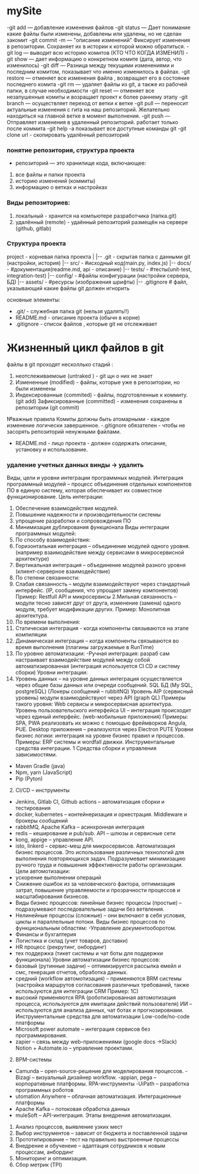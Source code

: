 # mySite

-git add — добавление изменения файлов
-git status — Дает понимание какие файлы были изменены, добавлены или удалены, но не сделан закомит
-git commit -m — "описание изменений" Фиксирует изменения в репозитории. Сохраняет их в истории к которой можно обратиться.
-git log — выводит всю историю комитов (КТО ЧТО КОГДА ИЗМЕНИЛ)
-git show — дает информацию о конкретном комите (дата, автор, что изменилось)
-git diff — Разница между текущими изменениями и последним комитом, показывает что именно изменилось в файлах.
-git restore — отменяет все изменения файла , возвращает его в состояние последнего комита
-git rm — удаляет файлы из git, а также из рабочей папки, в случае необходимости
-git reset — отменяет все незапушенные комиты и возращает проект к более раннему этапу
-git branch — осуществляет переход от ветки к ветке
-git pull — переносит актуальные изменения с гита на наш  репозиторий. Желательно находиться на главной ветке в момент выполнения.
-git push — Отправляет изменения в удаленный репозиторий. работает только после коммита
-git help -a показывает все доступные команды git
-git clone url - скопировать удалённый репозиторий

### понятие репозитория, структура проекта
- репозиторий — это хранилище кода, включающее: 
1. все файлы и папки проекта
2. историю изменений (коммиты)
3. информацию о ветках и настройках
### Виды репозиториев:
1. локальный - хранится на компьютере разработчика (папка.git)
2. удалённый (remote) - удаённый репозиторий размещён на сервере (github, gitlab)
### Структура проекта
project - корневая папка проекта
|
|-- .git - скрытая папка с данными git (настройки, история)
|-- src/ - #исходный код(main.py, index.js)
|-- docs/ - #документация(readme.md, api - описание)
|-- tests/ - #тесты(unit-test, integration-test)
|-- config/ - #файлы конфигурации (настройки сервера, БД)
|-- assets/  - #ресурсы (изображения шрифты)
|-- .gitignore # файл, указывающий какие файлы git должен игнорить

основные элементы: 
- .git/ - служебная папка git (нельзя удалять!!)
- README.md - описание проекта (обычн в корне)
- .gitignore - список файлов , которые git не отслеживает

# Жизненный цикл файлов в git
файлы в git проходят несколлько стадий :
1. неотслеживаемоые (untraked ) - git щн о них не знает
2. Измененные (modified) - файлы, которые уже в репозитории, но были изменены
3. Индексированные (commited) - файлы, подготовленные к коммиту. (git add)
Зафиксированные (committed) - изменения сохранены в репозитории (git commit)

№важные правила
Комиты должны быть атомарными - каждое изменение логически завершенное.
-.gitignore обязателен - чтобы не засорять репозиторий ненужными файлами.
- README.md - лицо проекта - должен содержать описание, установку и использование.

### удаление учетных данных винды  ->  удалить














Виды, цели и уровни интеграции программных модулей.
Интеграция программный модулей – процесс объединения отдельных компонентов ПО в единую систему, которая обеспечивает их совместное функционирование.
Цель интеграции:
1. Обеспечение взаимодействия модулей. 
2. Повышение надежности и производительности системы
3. упрощение разработки и сопровождения ПО
4. Минимизация дублирования функционала
Виды интеграции программных модулей:
1.	По способу взаимодействия:
1. Горизонтальная интеграция – объединение модулей одного уровня. (например взаимодействие между сервисами в микросервисной архитектуре)
2. Вертикальная интеграция – объединение модулей разного уровня (клиент-серверное взаимодействие)
2.	По степени связанности: 
1. Слабая связанность – модули взаимодействуют через стандартный интерфейс. (IP, сообщения, что упрощает замену компонентов)
Пример: Restfull API и микросервисы
2.Мильная связанность – модули тесно зависят друг от друга, изменение (замена) одного модуля, требует модификации других. 
Пример: Монолитная архитектура.
3.	По времени выполнения:
1. Статическая интеграция - когда компоненты связываются на этапе компиляции
2. Динамическая интеграция – когда компоненты связываются во время выполнения (плагины загружаемые в RunTime)
4.	По уровню автоматизации:
-Ручная интеграция: разраб сам настраивает взаимодействие модулей между собой
автоматизированная (интеграция используется CI CD и систему сборки)
Уровни интеграции: 
1. Уровень данных – на уровне данных интеграция осуществляется через общие базы данных или очереди сообщений.
SQL БД (My SQL, postgreSQL) 
(Локеры сообщений – rubbitNQ) 
Уровень AIP (сервисный уровень) модули взаимодействуют через API (graph QL)
Примеры такого уровня: Web сервисы и микросервисная архитектура.
Уровень пользовательского интерфейса UI – интеграция происходит через единый интерфейс. (web-мобильные приложения)
Примеры: SPA, PWA реализовать их можно с помощью фреймворков Angula, PUE. Desktop приложения – реализуются через Electron PUTE
Уровни бизнес логики: интеграция на уровне бизнес правил и процессов. 
Примеры: ERP системы и wordfall движки.
Инструментальные средства интеграции.
1 Средства сборки и управления зависимостями.
-	Maven Gradle (java)
-	Npm, yarn (JavaScript)
-	Pip (Pyton)
2. CI/CD – инструменты
- Jenkins, Gitlab CI, Github actions – автоматизация сборки и тестирования
- docker, kubernetes – контейнеризация и оркестрация.
Middleware и брокеры сообщений
- rabbitMQ, Apache Kafka – асинхронная интеграция
- redis – кеширование и pub/sub.
API – шлюзы и сервисные сети
- kong, appige – управление API.
- isto, linkerd – сервис-меш для микросервисов.
Автоматизация бизнес процессов.
Это использование различных технологий для выполнения повторяющихся задач. Подразумевает минимизацию ручного труда и повышения эффективности работы организации.
Цели автомотизации: 
- ускорение выполнении операций
-  Снижение ошибок из за человеческого фактора, оптимизация затрат, повышение управляемости и прозрачности процессов и масштабирования бизнесов.
- Виды бизнес процессов: линейные бизнес процессы (простые) – подразумевают последовательные задачи без ветвления.
- Нелинейные процессы (сложные) – они включают в себя условия, циклы и параллельные потоки.
 Виды бизнес процессов по функциональным областям:
-Управление документооборотом.
- Финансы и бухгалтерия  
- Логистика и склад (учет товаров, доставки)
- HR процесс (рекрутинг, онбординг)
- тех поддержка (тикет системы и чат боты для поддержки функционала)
Уровни автоматизации бизнес процессов: 
- базовый (рутинные задачи) – оптимизируется рассылка емейл и смс, генерация отчетов, обработка данных.
- средний (workflow автомотизация) – применяются BRM системы (настройка маршрутов согласования различных требований, также используются для интеграции CRM Пример: 1С)
- высокий применяются RPA (роботизированная автомотизация процесса, используются для имитации действий пользователя)
ИИ – используются для анализа данных, чат ботах и прогнозировнаии.
Инструментальные средства для автоматизации
Low-code/no-code платформы
- Microsoft power automate – интеграция сервисов без программирования.
- zapier – связь между web-приложениями (google docs ->Slack)
Notion + Automate.io – управление проектами.
2. BPM-системы
- Camunda – open-source-решение для моделирования процессов.
-Bizagi – визуальный дизайнер workflow.
-appian, pega – корпоративные платформы.
RPA-инструменты
-UiPath – разработка программных роботов
- utomation Anywhere – облачная автоматизация.
Интеграционные платформы
- Apache Kafka – потоковая обработка данных
- muleSoft – API-интеграция.
Этапы внедрения автоматизации.
1.	Анализ процессов, выявление узких мест
2.	Выбор инструментов – зависит от бюджета и поставленной задачи 
3.	Прототипирование – тест на правильно выстроенные процессы
4.	Внедрение и обученеие – адаптация сотрудников к новым процессам, анбординг
5.	Мониторинг и оптимизация. 
6.	Сбор метрик (TPI)
